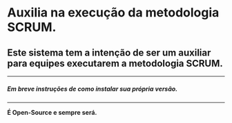 # Auxilia na execução da metodologia SCRUM. 

## Este sistema tem a intenção de ser um auxiliar para equipes executarem a metodologia SCRUM.

***

##### Em breve instruções de como instalar sua própria versão.

***
__É Open-Source e sempre será.__
